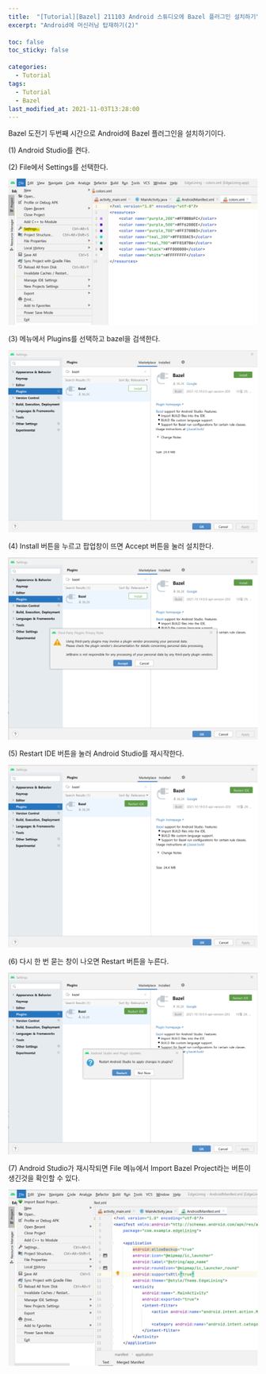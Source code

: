 ```yaml
---
title:  "[Tutorial][Bazel] 211103 Android 스튜디오에 Bazel 플러그인 설치하기"
excerpt: "Android에 머신러닝 탑재하기(2)"

toc: false
toc_sticky: false

categories:
  - Tutorial
tags:
  - Tutorial
  - Bazel
last_modified_at: 2021-11-03T13:28:00
---
```


Bazel 도전기 두번째 시간으로 Android에 Bazel 플러그인을 설치하기이다.

(1) Android Studio를 켠다.

(2) File에서 Settings를 선택한다.
<p><img src="/assets/images/21123122.png" /></p>

(3) 메뉴에서 Plugins를 선택하고 bazel을 검색한다.
<p><img src="/assets/images/21123123.png" /></p>

(4) Install 버튼을 누르고 팝업창이 뜨면 Accept 버튼을 눌러 설치한다.
<p><img src="/assets/images/21123124.png" /></p>

(5) Restart IDE 버튼을 눌러 Android Studio를 재시작한다.
<p><img src="/assets/images/21123125.png" /></p>

(6) 다시 한 번 묻는 창이 나오면 Restart 버튼을 누른다.
<p><img src="/assets/images/21123126.png" /></p>

(7) Android Studio가 재시작되면 File 메뉴에서 Import Bazel Project라는 버튼이 생긴것을 확인할 수 있다.
<p><img src="/assets/images/21123127.png" /></p>
